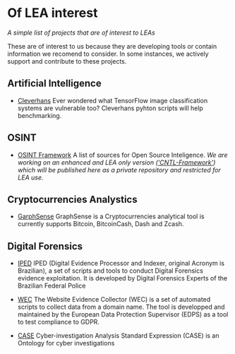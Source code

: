# Of LEA interest
_A simple list of projects that are of interest to LEAs_

These are of interest to us because they are developing tools or contain information we recomend to consider. 
In some instances, we actively support and contribute to these projects.


## Artificial Intelligence
- [Cleverhans](http://github.com/tensorflow/cleverhans) Ever wondered what TensorFlow image classification systems are vulnerable too? Cleverhans pyhton scripts will help benchmarking.

## OSINT
- [OSINT Framework](https://github.com/lockfale/OSINT-Framework) A list of sources for Open Source Inteligence.
*We are working on an enhanced and LEA only version (['CNTL-Framework'](https://github.com/VinceICPO/CNTL-Framework)) which will be published here as a private repository and restricted for LEA use.*

## Cryptocurrencies Analystics
- [GarphSense](https://github.com/graphsense) GraphSense is a Cryptocurrencies analytical tool is currently supports Bitcoin, BitcoinCash, Dash and Zcash.

## Digital Forensics
- [IPED](https://github.com/lfcnassif/IPED) IPED (Digital Evidence Processor and Indexer, original Acronym is Brazilian), a set of scripts and tools to conduct Digital Forensics evidence exploitation. It is developed by Digital Forensics Experts of the Brazilian Federal Police

- [WEC](https://github.com/EU-EDPS/website-evidence-collector) The Website Evidence Collector (WEC) is a set of automated scripts to collect data from a domain name.
The tool is developped and maintained by the European Data Protection Supervisor (EDPS) as a tool to test compliance to GDPR.

- [CASE](https://github.com/casework) Cyber-investigation Analysis Standard Expression (CASE) is an Ontology for cyber investigations
